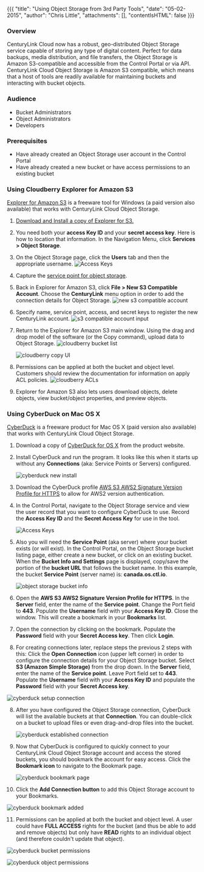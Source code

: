 {{{
  "title": "Using Object Storage from 3rd Party Tools",
  "date": "05-02-2015",
  "author": "Chris Little",
  "attachments": [],
  "contentIsHTML": false
}}}

### Overview
CenturyLink Cloud now has a robust, geo-distributed Object Storage service capable of storing any type of digital content. Perfect for data backups, media distribution, and file transfers, the Object Storage is Amazon S3-compatible and accessible from the Control Portal or via API. CenturyLink Cloud Object Storage is Amazon S3 compatible, which means that a host of tools are readily available for maintaining buckets and interacting with bucket objects.

### Audience
* Bucket Administrators
* Object Administrators
* Developers

### Prerequisites
* Have already created an Object Storage user account in the Control Portal
* Have already created a new bucket or have access permissions to an existing bucket

### Using Cloudberry Explorer for Amazon S3
[Explorer for Amazon S3](http://www.cloudberrylab.com/) is a freeware tool for Windows (a paid version also available) that works with CenturyLink Cloud Object Storage.

1. [Download and Install a copy of Explorer for S3.](http://www.cloudberrylab.com/free-amazon-s3-explorer-cloudfront-IAM.aspx)

2. You need both your **access Key ID** and your **secret access key**. Here is how to location that information. In the Navigation Menu, click **Services > Object Storage**.

3. On the Object Storage page, click the **Users** tab and then the appropriate username.
   ![Access Keys](../../images/kb-object-storage-access-keys.png)

4. Capture the [service point for object storage](https://www.ctl.io/knowledge-base/storage/object-storage/object-storage-regions-and-service-points/).

5. Back in Explorer for Amazon S3, click **File > New S3 Compatible Account**. Choose the **CenturyLink** menu option in order to add the connection details for Object Storage.
   ![new s3 compatible account](../images/using-object-storage-from-3rd-party-tools-01.png)

6. Specify name, service point, access, and secret keys to register the new CenturyLink account.
   ![s3 compatible account input](../../images/using-object-storage-from-3rd-party-tools-02.png)

7. Return to the Explorer for Amazon S3 main window. Using the drag and drop model of the software (or the Copy command), upload data to Object Storage.
   ![cloudberry bucket list](../../images/using-object-storage-from-3rd-party-tools-03.png)

   ![cloudberry copy UI](../../images/using-object-storage-from-3rd-party-tools-04.png)

8. Permissions can be applied at both the bucket and object level. Customers should review the documentation for information on apply ACL policies.
   ![cloudberry ACLs](../../images/using-object-storage-from-3rd-party-tools-05.png)

9. Explorer for Amazon S3 also lets users download objects, delete objects, view bucket/object properties, and preview objects.

### Using CyberDuck on Mac OS X
[CyberDuck](https://cyberduck.io/) is a freeware product for Mac OS X (paid version also available) that works with CenturyLink Cloud Object Storage.

1. Download a copy of [CyberDuck for OS X](https://update.cyberduck.io/Cyberduck-4.7.2.zip) from the product website.

2. Install CyberDuck and run the program. It looks like this when it starts up without any **Connections** (aka: Service Points or Servers) configured.

   ![cyberduck new install](../../images/cyberduck-new-install.png)

3. Download the CyberDuck profile [AWS S3 AWS2 Signature Version Profile for HTTPS](https://svn.cyberduck.io/trunk/profiles/S3%20AWS2%20Signature%20Version%20%28HTTPS%29.cyberduckprofile) to allow for AWS2 version authentication.

4. In the Control Portal, navigate to the Object Storage service and view the user record that you want to configure CyberDuck to use. Record the **Access Key ID** and the **Secret Access Key** for use in the tool.

   ![Access Keys](../../images/kb-object-storage-access-keys.png)

5. Also you will need the **Service Point** (aka server) where your bucket exists (or will exist). In the Control Portal, on the Object Storage bucket listing page, either create a new bucket, or click on an existing bucket. When the **Bucket Info and Settings** page is displayed, copy/save the portion of the **bucket URL** that follows the bucket name. In this example, the bucket **Service Point** (server name) is: **canada.os.ctl.io**.

   ![object storage bucket info](../../images/object-storage-bucket-info-and-settings.png)

6. Open the **AWS S3 AWS2 Signature Version Profile for HTTPS**.  In the **Server** field, enter the name of the **Service point**. Change the Port field to **443**. Populate the **Username** field with your **Access Key ID**. Close the window. This will create a bookmark in your **Bookmarks** list.

7. Open the connection by clicking on the bookmark.  Populate the **Password** field with your **Secret Access key**.  Then click **Login**.

  1. For creating connections later, replace steps the previous 2 steps with this: Click the **Open Connection** icon (upper left corner) in order to configure the connection details for your Object Storage bucket. Select **S3 (Amazon Simple Storage)** from the drop down. In the **Server** field, enter the name of the **Service point**. Leave Port field set to **443**. Populate the **Username** field with your **Access Key ID** and populate the **Password** field with your **Secret Access key**.

   ![cyberduck setup connection](.././images/cyberduck-setup-connection.png)

8. After you have configured the Object Storage connection, CyberDuck will list the available buckets at that **Connection**. You can double-click on a bucket to upload files or even drag-and-drop files into the bucket.

   ![cyberduck established connection](../../images/cyberduck-established-connection.png)

9. Now that CyberDuck is configured to quickly connect to your CenturyLink Cloud Object Storage account and access the stored buckets, you should bookmark the account for easy access. Click the **Bookmark icon** to navigate to the Bookmark page.

   ![cyberduck bookmark page](../../images/cyberduck-bookmark-page.png)

10. Click the **Add Connection button** to add this Object Storage account to your Bookmarks.

   ![cyberduck bookmark added](../../images/cyberduck-bookmark-added.png)

11. Permissions can be applied at both the bucket and object level. A user could have **FULL ACCESS** rights for the bucket (and thus be able to add and remove objects) but only have **READ** rights to an individual object (and therefore couldn't update that object).

   ![cyberduck bucket permissions](../../images/cyberduck-bucket-permissions.png)

   ![cyberduck object permissions](../../images/cyberduck-object-permissions.png)
